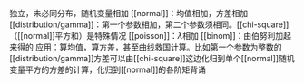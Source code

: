 独立，未必同分布，随机变量相加
[[normal]]：均值相加，方差相加
[[distribution/gamma]]：第一个参数相加，第二个参数须相同。[[chi-square]]（[[normal]]平方和）是特殊情况
[[poisson]]：$\lambda$相加
[[binom]]：由伯努利加起来得的
应用：算均值，算方差，甚至曲线救国计算。比如第一个参数为整数的[[distribution/gamma]]方差可以由[[chi-square]]这边化归到单个[[normal]]随机变量平方的方差的计算，化归到[[normal]]的各阶矩背诵